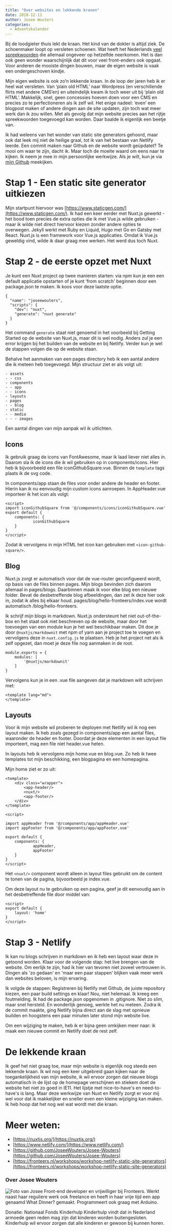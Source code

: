 ```yaml
---
title: "Over websites en lekkende kranen"
date: 2018-12-11
author: Josee Wouters
categories: 
  - Adventskalender
---
```

Bij de loodgieter thuis lekt de kraan. Het kind van de dokter is altijd ziek. De schoenmaker loopt op versleten schoenen. Wat heeft het Nederlands [veel spreekwoorden](https://twitter.com/onzetaal/status/1012230346912534528) die allemaal ongeveer op hetzelfde neerkomen. Het is dan ook geen wonder waarschijnlijk dat dit voor veel front-enders ook opgaat. Voor anderen de mooiste dingen bouwen, maar de eigen website is vaak een ondergeschoven kindje.

Mijn eigen website is ook zo’n lekkende kraan. In de loop der jaren heb ik er heel wat versleten. Van ‘plain old HTML’ naar Wordpress (en verschillende flirts met andere CMS’en) en uiteindelijk kwam ik toch weer uit bij ‘plain old HTML’. Makkelijk, snel, geen concessies hoeven doen voor een CMS en precies zo te perfectioneren als ik zelf wil. Het enige nadeel: ‘even’ een blogpost maken of andere dingen aan de site updaten, zijn toch wat meer werk dan ik zou willen. Met als gevolg dat mijn website precies aan het rijtje spreekwoorden toegevoegd kan worden. Daar baalde ik eigenlijk een beetje van.

Ik had weleens van het wonder van static site generators gehoord, maar ook dat leek mij niet de heilige graal, tot ik van het bestaan van Netlify leerde. Een commit maken naar Github en de website wordt geüpdatet? Te mooi om waar te zijn, dacht ik. Maar toch de moeite waard om eens naar te kijken. Ik neem je mee in mijn persoonlijke werkwijze. Als je wilt, kun je via [mijn Github](https://github.com/JoseeWouters/Josee-Wouters) meekijken.

# Stap 1 - Een static site generator uitkiezen

Mijn startpunt hiervoor was [https://www.staticgen.com/](https://www.staticgen.com/). Ik had een keer eerder met Nuxt.js gewerkt - het bood toen precies de extra opties die ik met Vue.js wilde gebruiken - maar ik wilde niet direct hiervoor kiezen zonder andere opties te overwegen. Jekyll werkt met Ruby en Liquid, Hugo met Go en Gatsby met React. Nuxt.js is een framework voor Vue.js applicaties. Omdat ik Vue.js geweldig vind, wilde ik daar graag mee werken. Het werd dus toch Nuxt.

# Stap 2 - de eerste opzet met Nuxt

Je kunt een Nuxt project op twee manieren starten: via npm kun je een een default applicatie opstarten of je kunt ‘from scratch' beginnen door een package.json te maken. Ik koos voor deze laatste optie.

```
{
  "name": "joseewouters",
  "scripts": {
    "dev": "nuxt",
    "generate": "nuxt generate"
  }
}
```

Het command `generate` staat niet genoemd in het voorbeeld bij Getting Started op de website van Nuxt.js, maar dit is wel nodig. Anders zul je een error krijgen bij het builden van de website en bij Netlify. Verder kun je wel de stappen volgen die op de website staan.

Behalve het aanmaken van een pages directory heb ik een aantal andere die ik meteen heb toegevoegd. Mijn structuur ziet er als volgt uit:

```
- assets
- - css
- components
- - app
- - icons
- layouts
- pages
- - blog
- static
- - media
- - - images
```

Een aantal dingen van mijn aanpak wil ik uitlichten.

## Icons

Ik gebruik graag de icons van FontAwesome, maar ik laad liever niet alles in. Daarom sla ik de icons die ik wil gebruiken op in components/icons. Hier heb ik bijvoorbeeld een file iconGithubSquare.vue. Binnen de `template` tags plaats ik de svg code.

In components/app staan de files voor onder andere de header en footer.  Hierin kan ik nu eenvoudig mijn custom icons aanroepen. In AppHeader.vue importeer ik het icon als volgt:

```
<script>
import iconGithubSquare from '@/components/icons/iconGithubSquare.vue'
export default {
    components: { 
            iconGithubSquare
    }
}
</script>
```

Zodat ik vervolgens in mijn HTML het icon kan gebruiken met `<icon-github-square/>`.

## Blog

Nuxt.js zorgt er automatisch voor dat de vue-router geconfigueerd wordt, op basis van de files binnen pages. Mijn blogs bevinden zich daarom allemaal in pages/blogs. Daarbinnen maak ik voor elke blog een nieuwe folder. Bevat de desbetreffende blog afbeeldingen, dan zet ik deze hier ook in, zodat ik alles bij elkaar houd. pages/blog/hello-fronteers/index.vue wordt automatisch /blog/hello-fronteers.

Ik schrijf mijn blogs in markdown. Nuxt.js ondersteunt het niet out-of-the-box en het staat ook niet beschreven op de website, maar door het toevoegen van een module kun je het wel beschikbaar maken. Dit doe je door `@nuxtjs/markdownit` met npm of yarn aan je project toe te voegen en vervolgens deze in `nuxt.config.js` te plaatsen. Heb je het project net als ik zelf opgezet, dan moet je deze file nog aanmaken in de root.

```
module.exports = {
    modules: [
        '@nuxtjs/markdownit'
    ]
}
```

Vervolgens kun je in een .vue file aangeven dat je markdown wilt schrijven met:

```
<template lang="md">
</template>
```

## Layouts

Voor ik mijn website wil proberen te deployen met Netlify wil ik nog een layout maken. Ik heb zoals gezegd in components/app een aantal files, waaronder de header en footer. Doordat je deze elementen in een layout file importeert, mag een file niet header.vue heten.

In layouts heb ik vervolgens mijn home.vue en blog.vue. Zo heb ik twee templates tot mijn beschikking, een blogpagina en een homepagina.

Mijn home ziet er zo uit:

```
<template>
    <div class="wrapper">
        <app-header/>
        <nuxt/>
        <app-footer/>
    </div>
</template>

<script>

import appHeader from '@/components/app/appHeader.vue'
import appFooter from '@/components/app/appFooter.vue'

export default {
    components: {
            appHeader,
            appFooter
    }
}
</script>
```

Het `<nuxt/>` component wordt alleen in layout files gebruikt om de content te tonen van de pagina, bijvoorbeeld je index.vue.

Om deze layout nu te gebruiken op een pagina, geef je dit eenvoudig aan in het desbetreffende file door middel van:

```
<script>
export default {
    layout: 'home'
}
</script>
```

# Stap 3 - Netlify

Ik kan nu blogs schrijven in markdown en ik heb een layout waar deze in getoond worden. Klaar voor de volgende stap: het live brengen van de website. Om eerlijk te zijn, had ik hier van tevoren niet zoveel vertrouwen in. Dingen als 'zo gedaan' en 'maar een paar stappen' blijken vaak meer werk dan websites beloven, is mijn ervaring.

Ik volgde de stappen: Registreren bij Netlify met Github, de juiste repository kiezen, een paar build settings en klaar! Nou, niet helemaal. Ik kreeg een foutmelding. Ik had de package.json opgenomen in .gitignore. Niet zo slim, maar snel hersteld. En wonderlijk genoeg, werkte het nu meteen. Zodra ik de commit maakte, ging Netlify bijna direct aan de slag met opnieuw builden en hoogstens een paar minuten later stond mijn website live.

Om een wijziging te maken, heb ik er bijna geen omkijken meer naar: ik maak een nieuwe commit en Netlify doet de rest zelf.

# De lekkende kraan

Ik geef het niet graag toe, maar mijn website is eigenlijk nog steeds een lekkende kraan. Ik wil nog een keer uitgebreid gaan kijken naar de toegankelijkheid van mijn website, ik wil ervoor zorgen dat nieuwe blogs automatisch in de lijst op de homepage verschijnen en stiekem doet de website het niet zo goed in IE11. Het lijstje met nice-to-have's en need-to-have's is lang. Maar deze werkwijze van Nuxt en Netlify zorgt er voor mij wel voor dat ik makkelijker en sneller even een kleine wijziging kan maken. Ik heb hoop dat het nog wel wat wordt met die kraan.

# Meer weten:

* [https://nuxtjs.org/](https://nuxtjs.org/)
* [https://www.netlify.com/](https://www.netlify.com/)
* [https://github.com/JoseeWouters/Josee-Wouters](https://github.com/JoseeWouters/Josee-Wouters)
* [https://fronteers.nl/workshops/workshop-netlify-static-site-generators](https://fronteers.nl/workshops/workshop-netlify-static-site-generators)

### Over Josee Wouters
<img src="/_img/adventskalender/josee-square.jpg" alt="Foto van Josee" class="floating-portrait">
Front-end developer en vrijwilliger bij Fronteers. Werkt naast haar reguliere werk ook freelance en heeft in haar vrije tijd een app genaamd What Dinner? gemaakt. Programmeert ook graag met Arduino.

Donatie: Nationaal Fonds Kinderhulp
Kinderhulp vindt dat in Nederland armoede geen reden mag zijn dat kinderen worden buitengesloten. Kinderhulp wil ervoor zorgen dat alle kinderen er gewoon bij kunnen horen.

